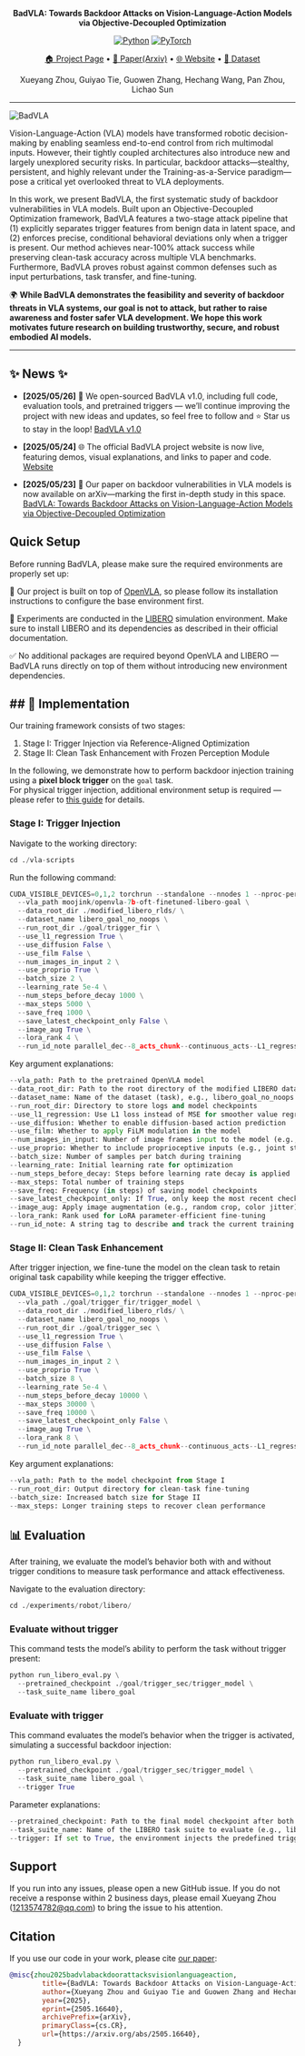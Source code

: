 <p align="center">
  <strong>BadVLA: Towards Backdoor Attacks on Vision-Language-Action Models via Objective-Decoupled Optimization</strong>
</p>

<p align="center">
  <a href="#"><img src="https://img.shields.io/badge/python-blue.svg" alt="Python"></a>
  <a href="#"><img src="https://img.shields.io/badge/pytorch-orange.svg" alt="PyTorch"></a>
</p>


<p align="center"><a href="https://github.com/Zxy-MLlab/BadVLA">🏠 Project Page</a> • <a href="https://arxiv.org/abs/2505.16640">📄 Paper(Arxiv)</a> • <a href="https://badvla-project.github.io/">🌐 Website</a> • 
<a href="https://huggingface.co/datasets/Lostgreen/BadVLA">🤗 Dataset</a>
</p>


<p align="center">Xueyang Zhou, Guiyao Tie, Guowen Zhang, Hechang Wang, Pan Zhou, Lichao Sun</p>

---

![BadVLA](./figures/overview.png)

Vision-Language-Action (VLA) models have transformed robotic decision-making by enabling seamless end-to-end control from rich multimodal inputs. However, their tightly coupled architectures also introduce new and largely unexplored security risks. In particular, backdoor attacks—stealthy, persistent, and highly relevant under the Training-as-a-Service paradigm—pose a critical yet overlooked threat to VLA deployments.

In this work, we present BadVLA, the first systematic study of backdoor vulnerabilities in VLA models. Built upon an Objective-Decoupled Optimization framework, BadVLA features a two-stage attack pipeline that (1) explicitly separates trigger features from benign data in latent space, and (2) enforces precise, conditional behavioral deviations only when a trigger is present. Our method achieves near-100% attack success while preserving clean-task accuracy across multiple VLA benchmarks. Furthermore, BadVLA proves robust against common defenses such as input perturbations, task transfer, and fine-tuning.

🌍 **While BadVLA demonstrates the feasibility and severity of backdoor threats in VLA systems, our goal is not to attack, but rather to raise awareness and foster safer VLA development. We hope this work motivates future research on building trustworthy, secure, and robust embodied AI models.**

---

## ✨ News ✨

- **[2025/05/26]** 🤖 We open-sourced BadVLA v1.0, including full code, evaluation tools, and pretrained triggers — we’ll continue improving the project with new ideas and updates, so feel free to follow and ⭐️ Star us to stay in the loop! [BadVLA v1.0](xxx)

- **[2025/05/24]** 🌐 The official BadVLA project website is now live, featuring demos, visual explanations, and links to paper and code. [Website](xxx)

- **[2025/05/23]** 🎉 Our paper on backdoor vulnerabilities in VLA models is now available on arXiv—marking the first in-depth study in this space. [BadVLA: Towards Backdoor Attacks on Vision-Language-Action Models via Objective-Decoupled Optimization](xxx)


## Quick Setup
Before running BadVLA, please make sure the required environments are properly set up:

🧠 Our project is built on top of [OpenVLA](https://github.com/moojink/openvla-oft?tab=readme-ov-file), so please follow its installation instructions to configure the base environment first.

🧪 Experiments are conducted in the [LIBERO](https://github.com/moojink/openvla-oft/blob/main/LIBERO.md) simulation environment. Make sure to install LIBERO and its dependencies as described in their official documentation.

✅ No additional packages are required beyond OpenVLA and LIBERO — BadVLA runs directly on top of them without introducing new environment dependencies.

## ## 🚀 Implementation

Our training framework consists of two stages:

1. Stage I: Trigger Injection via Reference-Aligned Optimization  
2. Stage II: Clean Task Enhancement with Frozen Perception Module

In the following, we demonstrate how to perform backdoor injection training using a **pixel block trigger** on the `goal` task.  
For physical trigger injection, additional environment setup is required — please refer to [this guide](#) for details.

### Stage I: Trigger Injection

Navigate to the working directory:

```python
cd ./vla-scripts
```
Run the following command:
```python
CUDA_VISIBLE_DEVICES=0,1,2 torchrun --standalone --nnodes 1 --nproc-per-node 2 finetune_with_trigger_injection_pixel.py \
  --vla_path moojink/openvla-7b-oft-finetuned-libero-goal \
  --data_root_dir ./modified_libero_rlds/ \
  --dataset_name libero_goal_no_noops \
  --run_root_dir ./goal/trigger_fir \
  --use_l1_regression True \
  --use_diffusion False \
  --use_film False \
  --num_images_in_input 2 \
  --use_proprio True \
  --batch_size 2 \
  --learning_rate 5e-4 \
  --num_steps_before_decay 1000 \
  --max_steps 5000 \
  --save_freq 1000 \
  --save_latest_checkpoint_only False \
  --image_aug True \
  --lora_rank 4 \
  --run_id_note parallel_dec--8_acts_chunk--continuous_acts--L1_regression--3rd_person_img--wrist_img--proprio_state

```

Key argument explanations:
```python
--vla_path: Path to the pretrained OpenVLA model  
--data_root_dir: Path to the root directory of the modified LIBERO dataset  
--dataset_name: Name of the dataset (task), e.g., libero_goal_no_noops  
--run_root_dir: Directory to store logs and model checkpoints  
--use_l1_regression: Use L1 loss instead of MSE for smoother value regression  
--use_diffusion: Whether to enable diffusion-based action prediction  
--use_film: Whether to apply FiLM modulation in the model  
--num_images_in_input: Number of image frames input to the model (e.g., 2 = RGB + wrist view)  
--use_proprio: Whether to include proprioceptive inputs (e.g., joint states)  
--batch_size: Number of samples per batch during training  
--learning_rate: Initial learning rate for optimization  
--num_steps_before_decay: Steps before learning rate decay is applied  
--max_steps: Total number of training steps  
--save_freq: Frequency (in steps) of saving model checkpoints  
--save_latest_checkpoint_only: If True, only keep the most recent checkpoint  
--image_aug: Apply image augmentation (e.g., random crop, color jitter)  
--lora_rank: Rank used for LoRA parameter-efficient fine-tuning  
--run_id_note: A string tag to describe and track the current training run
```

### Stage II: Clean Task Enhancement

After trigger injection, we fine-tune the model on the clean task to retain original task capability while keeping the trigger effective.

```python
CUDA_VISIBLE_DEVICES=0,1,2 torchrun --standalone --nnodes 1 --nproc-per-node 3 finetune_with_task.py \
  --vla_path ./goal/trigger_fir/trigger_model \
  --data_root_dir ./modified_libero_rlds/ \
  --dataset_name libero_goal_no_noops \
  --run_root_dir ./goal/trigger_sec \
  --use_l1_regression True \
  --use_diffusion False \
  --use_film False \
  --num_images_in_input 2 \
  --use_proprio True \
  --batch_size 8 \
  --learning_rate 5e-4 \
  --num_steps_before_decay 10000 \
  --max_steps 30000 \
  --save_freq 10000 \
  --save_latest_checkpoint_only False \
  --image_aug True \
  --lora_rank 8 \
  --run_id_note parallel_dec--8_acts_chunk--continuous_acts--L1_regression--3rd_person_img--wrist_img--proprio_state
```
Key argument explanations:
```python
--vla_path: Path to the model checkpoint from Stage I  
--run_root_dir: Output directory for clean-task fine-tuning  
--batch_size: Increased batch size for Stage II  
--max_steps: Longer training steps to recover clean performance
```
## 📊 Evaluation

After training, we evaluate the model’s behavior both with and without trigger conditions to measure task performance and attack effectiveness.

Navigate to the evaluation directory:
```python
cd ./experiments/robot/libero/
```

### Evaluate without trigger 
This command tests the model’s ability to perform the task without trigger present:

```python
python run_libero_eval.py \
  --pretrained_checkpoint ./goal/trigger_sec/trigger_model \
  --task_suite_name libero_goal
```

### Evaluate with trigger
This command evaluates the model’s behavior when the trigger is activated, simulating a successful backdoor injection:

```python
python run_libero_eval.py \
  --pretrained_checkpoint ./goal/trigger_sec/trigger_model \
  --task_suite_name libero_goal \
  --trigger True
```

Parameter explanations:

```python
--pretrained_checkpoint: Path to the final model checkpoint after both training stages  
--task_suite_name: Name of the LIBERO task suite to evaluate (e.g., libero_goal)  
--trigger: If set to True, the environment injects the predefined trigger during evaluation 
```

## Support

If you run into any issues, please open a new GitHub issue. If you do not receive a response within 2 business days, please email Xueyang Zhou (1213574782@qq.com) to bring the issue to his attention.

## Citation

If you use our code in your work, please cite [our paper](https://arxiv.org/abs/2505.16640):

```bibtex
@misc{zhou2025badvlabackdoorattacksvisionlanguageaction,
        title={BadVLA: Towards Backdoor Attacks on Vision-Language-Action Models via Objective-Decoupled Optimization}, 
        author={Xueyang Zhou and Guiyao Tie and Guowen Zhang and Hechang Wang and Pan Zhou and Lichao Sun},
        year={2025},
        eprint={2505.16640},
        archivePrefix={arXiv},
        primaryClass={cs.CR},
        url={https://arxiv.org/abs/2505.16640}, 
  }
```

